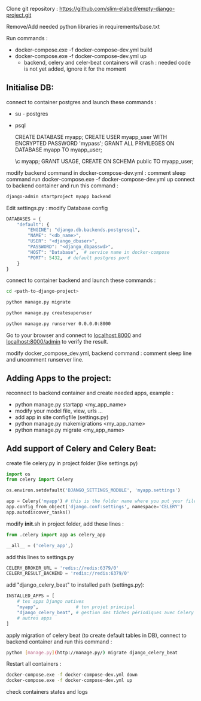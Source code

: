 Clone git repository : https://github.com/slim-elabed/empty-django-project.git

Remove/Add needed python libraries in requirements/base.txt

Run commands :

- docker-compose.exe -f docker-compose-dev.yml build
- docker-compose.exe -f docker-compose-dev.yml up
    - backend, celery and celer-beat containers will crash : needed code is not yet added, ignore it for the moment

## Initialise DB:

connect to container postgres and launch these commands :

- su - postgres
- psql
    
    CREATE DATABASE myapp;
    CREATE USER myapp_user WITH ENCRYPTED PASSWORD 'mypass';
    GRANT ALL PRIVILEGES ON DATABASE myapp TO myapp_user;
    
    \c myapp;
    GRANT USAGE, CREATE ON SCHEMA public TO myapp_user;
    
modify backend command in docker-compose-dev.yml : comment sleep command
run docker-compose.exe -f docker-compose-dev.yml up
connect to backend container and run this command :

```bash
django-admin startproject myapp backend
```
Edit settings.py : modify Database config
```python
DATABASES = {
    "default": {
        "ENGINE": "django.db.backends.postgresql",
        "NAME": "<db_name>",
        "USER": "<django_dbuser>",
        "PASSWORD": "<django_dbpasswd>",
        "HOST": "Database",  # service name in docker-compose
        "PORT": 5432,  # default postgres port
    }
}
```
connect to container backend and launch these commands :

```bash
cd <path-to-django-project>

python manage.py migrate

python manage.py createsuperuser

python manage.py runserver 0.0.0.0:8000

```

Go to your browser and connect to [localhost:8000](http://localhost:8000) and [localhost:8000/admin](http://localhost:8000/admin) to verify the result.

modify docker_compose_dev.yml, backend command : comment sleep line and uncomment runserver line.

## Adding Apps to the project:

reconnect to backend container and create needed apps, example :

- python manage.py startapp <my_app_name>
- modify your model file, view, urls …
- add app in site configfile (settings.py)
- python manage.py makemigrations  <my_app_name>
- python manage.py migrate <my_app_name>

## Add support of Celery and Celery Beat:

create file celery.py in project folder (like settings.py)

```python
import os
from celery import Celery

os.environ.setdefault('DJANGO_SETTINGS_MODULE', 'myapp.settings')

app = Celery('myapp') # this is the folder name where you put your file celery.py
app.config_from_object('django.conf:settings', namespace='CELERY')
app.autodiscover_tasks()

```

modify __init__.sh in project folder, add these lines :

```python
from .celery import app as celery_app

__all__ = ('celery_app',)

```

add this lines to settings.py

```python
CELERY_BROKER_URL = 'redis://redis:6379/0'
CELERY_RESULT_BACKEND = 'redis://redis:6379/0'

```

add "django_celery_beat" to installed path (settings.py):

```python
INSTALLED_APPS = [
    # tes apps Django natives
    "myapp",              # ton projet principal
    "django_celery_beat", # gestion des tâches périodiques avec Celery Beat
    # autres apps
]

```

apply migration of celery beat (to create default tables in DB), connect to backend container and run this command : 

```bash
python [manage.py](http://manage.py/) migrate django_celery_beat

```

Restart all containers :

```bash
docker-compose.exe -f docker-compose-dev.yml down
docker-compose.exe -f docker-compose-dev.yml up
```

check containers states and logs
